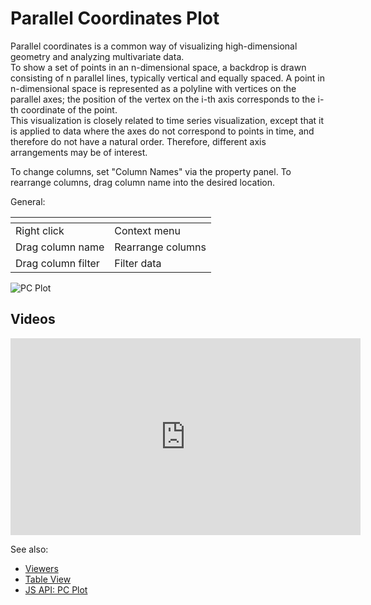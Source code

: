<!-- TITLE: Parallel Coordinates Plot -->
<!-- SUBTITLE: -->

# Parallel Coordinates Plot

Parallel coordinates is a common way of visualizing high-dimensional geometry and analyzing
multivariate data.  
To show a set of points in an n-dimensional space, a backdrop is drawn consisting of n parallel
lines, typically vertical and equally spaced. A point in n-dimensional space is represented as a
polyline with vertices on the parallel axes; the position of the vertex on the i-th axis corresponds
to the i-th coordinate of the point.  
This visualization is closely related to time series visualization, except that it is applied to
data where the axes do not correspond to points in time, and therefore do not have a natural order.
Therefore, different axis arrangements may be of interest.  

To change columns, set "Column Names" via the property panel. 
To rearrange columns, drag column name into the desired location.

General:

| []()                  |                 |
|-----------------------|-----------------|
| Right click           | Context menu    |
| Drag column name      | Rearrange columns |
| Drag column filter    | Filter data     |

![PC Plot](../../uploads/gifs/pc-plot.gif "PC Plot")

## Videos

<iframe width="560" height="315" src="https://www.youtube.com/embed/7MBXWzdC0-I?start=1798" frameborder="0" allow="accelerometer; autoplay; clipboard-write; encrypted-media; gyroscope; picture-in-picture" allowfullscreen></iframe>

See also: 
  
  * [Viewers](../viewers.md)
  * [Table View](../../overview/table-view.md)
  * [JS API: PC Plot](https://public.datagrok.ai/js/samples/ui/viewers/types/pc-plot)
